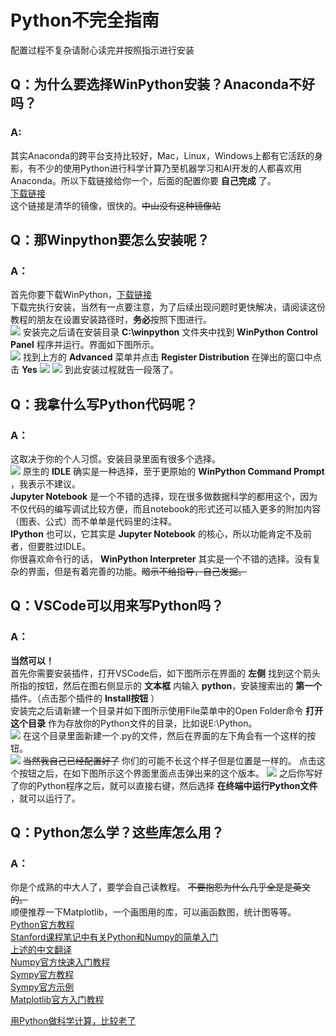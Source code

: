 # Python不完全指南
配置过程不复杂请耐心读完并按照指示进行安装

## Q：为什么要选择WinPython安装？Anaconda不好吗？
### A:
其实Anaconda的跨平台支持比较好，Mac，Linux，Windows上都有它活跃的身影，有不少的使用Python进行科学计算乃至机器学习和AI开发的人都喜欢用Anaconda。所以下载链接给你一个，后面的配置你要 **自己完成** 了。<br>
[下载链接](https://mirrors.tuna.tsinghua.edu.cn/anaconda/archive/Anaconda3-5.3.0-Windows-x86_64.exe)<br>
这个链接是清华的镜像，很快的。~~中山没有这种镜像站~~

## Q：那Winpython要怎么安装呢？
### A：
首先你要下载WinPython，[下载链接](https://nchc.dl.sourceforge.net/project/winpython/WinPython_3.6/3.6.7.0/WinPython64-3.6.7.0Qt5.exe)<br>
下载完执行安装，当然有一点要注意，为了后续出现问题时更快解决，请阅读这份教程的朋友在设置安装路径时，**务必**按照下图进行。<br>
![](install_path.png)
安装完之后请在安装目录 **C:\winpython** 文件夹中找到 **WinPython Control Panel** 程序并运行。界面如下图所示。<br>
![](control_panel.png)
找到上方的 **Advanced** 菜单并点击 **Register Distribution** 在弹出的窗口中点击 **Yes**
![](register.png)
![](register_warning.png)
到此安装过程就告一段落了。

## Q：我拿什么写Python代码呢？
### A：
这取决于你的个人习惯。安装目录里面有很多个选择。<br>
![](choices.png)
原生的 **IDLE** 确实是一种选择，至于更原始的 **WinPython Command Prompt** ，我表示不建议。<br>
**Jupyter Notebook** 是一个不错的选择，现在很多做数据科学的都用这个，因为不仅代码的编写调试比较方便，而且notebook的形式还可以插入更多的附加内容（图表、公式）而不单单是代码里的注释。<br>
**IPython** 也可以，它其实是 **Jupyter Notebook** 的核心，所以功能肯定不及前者，但要胜过IDLE。<br>
你很喜欢命令行的话， **WinPython Interpreter** 其实是一个不错的选择。没有复杂的界面，但是有着完善的功能。~~暗示不给指导，自己发掘。~~

## Q：VSCode可以用来写Python吗？
### A：
**当然可以！** <br>
首先你需要安装插件，打开VSCode后，如下图所示在界面的 **左侧** 找到这个箭头所指的按钮，然后在图右侧显示的 **文本框** 内输入 **python**，安装搜索出的 **第一个** 插件。（点击那个插件的 **Install按钮** ）<br>
安装完之后请新建一个目录并如下图所示使用File菜单中的Open Folder命令 **打开这个目录** 作为存放你的Python文件的目录，比如说E:\Python。<br>
![](open_folder.png)
在这个目录里面新建一个.py的文件，然后在界面的左下角会有一个这样的按钮。<br>
![](button.png)
~~当然我自己已经配置好了~~ 你们的可能不长这个样子但是位置是一样的。 点击这个按钮之后，在如下图所示这个界面里面点击弹出来的这个版本。
![](version.png)
之后你写好了你的Python程序之后，就可以直接右键，然后选择 **在终端中运行Python文件** ，就可以运行了。

## Q：Python怎么学？这些库怎么用？
### A：
你是个成熟的中大人了，要学会自己读教程。 ~~不要抱怨为什么几乎全是是英文的。~~<br>
顺便推荐一下Matplotlib，一个画图用的库，可以画函数图，统计图等等。<br>
[Python官方教程](https://docs.python.org/3.6/tutorial/)<br>
[Stanford课程笔记中有关Python和Numpy的简单入门](https://cs231n.github.io/python-numpy-tutorial/)<br>
[上述的中文翻译](https://zhuanlan.zhihu.com/p/20878530)<br>
[Numpy官方快速入门教程](https://docs.scipy.org/doc/numpy-1.14.5/user/quickstart.html)<br>
[Sympy官方教程](https://docs.sympy.org/latest/tutorial/index.html)<br>
[Sympy官方示例](https://github.com/sympy/sympy/wiki/Quick-examples)<br>
[Matplotlib官方入门教程](https://matplotlib.org/3.0.2/tutorials/introductory/pyplot.html)<br>

[用Python做科学计算，比较老了](http://bigsec.net/b52/scipydoc/)<br>